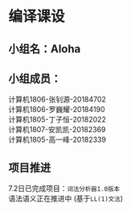 # 编译课设

小组名：Aloha  
----

小组成员：
---
计算机1806-张钊源-20184702  
计算机1806-罗巍耀-20184190  
计算机1805-丁子恒-20182022  
计算机1807-安凯凯-20182369  
计算机1805-高一峰-20182339  

项目推进
----
7.2日已完成项目：`词法分析器1.0版本`  
语法语义正在推进中  (基于`LL(1)文法`)  
